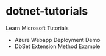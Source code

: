 # dotnet-tutorials
Learn Microsoft Tutorials

- Azure Webapp Deployment Demo
- DbSet Extension Method Example

